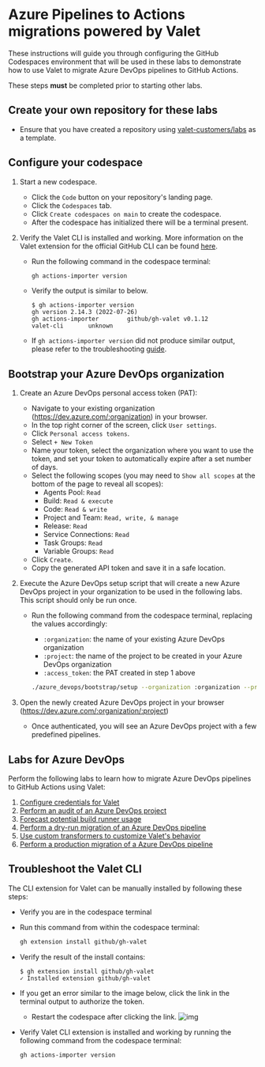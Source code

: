 # Azure Pipelines to Actions migrations powered by Valet

These instructions will guide you through configuring the GitHub Codespaces environment that will be used in these labs to demonstrate how to use Valet to migrate Azure DevOps pipelines to GitHub Actions.

These steps **must** be completed prior to starting other labs.

## Create your own repository for these labs

- Ensure that you have created a repository using [valet-customers/labs](https://github.com/valet-customers/labs) as a template.

## Configure your codespace

1. Start a new codespace.

    - Click the `Code` button on your repository's landing page.
    - Click the `Codespaces` tab.
    - Click `Create codespaces on main` to create the codespace.
    - After the codespace has initialized there will be a terminal present.

2. Verify the Valet CLI is installed and working. More information on the Valet extension for the official GitHub CLI can be found [here](https://github.com/github/gh-valet).

    - Run the following command in the codespace terminal:

      ```bash
      gh actions-importer version
      ```

    - Verify the output is similar to below.

      ```console
      $ gh actions-importer version
      gh version 2.14.3 (2022-07-26)
      gh actions-importer        github/gh-valet v0.1.12
      valet-cli       unknown
      ```

    - If `gh actions-importer version` did not produce similar output, please refer to the troubleshooting [guide](#troubleshoot-the-valet-cli).

## Bootstrap your Azure DevOps organization

1. Create an Azure DevOps personal access token (PAT):

    - Navigate to your existing organization (<https://dev.azure.com/:organization>) in your browser.
    - In the top right corner of the screen, click `User settings`.
    - Click `Personal access tokens`.
    - Select `+ New Token`
    - Name your token, select the organization where you want to use the token, and set your token to automatically expire after a set number of days.
    - Select the following scopes (you may need to `Show all scopes` at the bottom of the page to reveal all scopes):
      - Agents Pool: `Read`
      - Build: `Read & execute`
      - Code: `Read & write`
      - Project and Team: `Read, write, & manage`
      - Release: `Read`
      - Service Connections: `Read`
      - Task Groups: `Read`
      - Variable Groups: `Read`
    - Click `Create`.
    - Copy the generated API token and save it in a safe location.

2. Execute the Azure DevOps setup script that will create a new Azure DevOps project in your organization to be used in the following labs. This script should only be run once.

    - Run the following command from the codespace terminal, replacing the values accordingly:
      - `:organization`: the name of your existing Azure DevOps organization
      - `:project`: the name of the project to be created in your Azure DevOps organization
      - `:access_token`: the PAT created in step 1 above

      ```bash
      ./azure_devops/bootstrap/setup --organization :organization --project :project --access-token :access-token
      ```

3. Open the newly created Azure DevOps project in your browser (<https://dev.azure.com/:organization/:project>)

    - Once authenticated, you will see an Azure DevOps project with a few predefined pipelines.

## Labs for Azure DevOps

Perform the following labs to learn how to migrate Azure DevOps pipelines to GitHub Actions using Valet:

1. [Configure credentials for Valet](1-configure.md)
2. [Perform an audit of an Azure DevOps project](2-audit.md)
3. [Forecast potential build runner usage](3-forecast.md)
4. [Perform a dry-run migration of an Azure DevOps pipeline](4-dry-run.md)
5. [Use custom transformers to customize Valet's behavior](5-custom-transformers.md)
6. [Perform a production migration of a Azure DevOps pipeline](6-migrate.md)

## Troubleshoot the Valet CLI

The CLI extension for Valet can be manually installed by following these steps:

- Verify you are in the codespace terminal
- Run this command from within the codespace terminal:

  ```bash
  gh extension install github/gh-valet
  ```

- Verify the result of the install contains:

  ```console
  $ gh extension install github/gh-valet
  ✓ Installed extension github/gh-valet
  ```

- If you get an error similar to the image below, click the link in the terminal output to authorize the token.
  - Restart the codespace after clicking the link.
  ![img](https://user-images.githubusercontent.com/26442605/169588015-9414404f-82b6-4d0f-89d4-5f0e6941b029.png)
- Verify Valet CLI extension is installed and working by running the following command from the codespace terminal:

  ```bash
  gh actions-importer version
  ```

